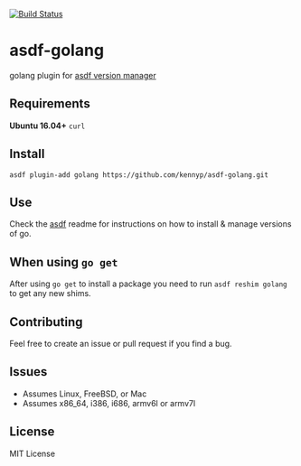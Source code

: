 [![Build Status](https://travis-ci.org/kennyp/asdf-golang.svg?branch=master)](https://travis-ci.org/kennyp/asdf-golang)

# asdf-golang
golang plugin for [asdf version manager](https://github.com/asdf-vm/asdf)


## Requirements
**Ubuntu 16.04+** `curl`   


## Install

```
asdf plugin-add golang https://github.com/kennyp/asdf-golang.git
```

## Use

Check the [asdf](https://github.com/asdf-vm/asdf) readme for instructions on how to install & manage versions of go.

## When using `go get`

After using `go get` to install a package you need to run `asdf reshim golang` to get any new shims.

## Contributing

Feel free to create an issue or pull request if you find a bug.

## Issues

* Assumes Linux, FreeBSD, or Mac
* Assumes x86_64, i386, i686, armv6l or armv7l

## License
MIT License
